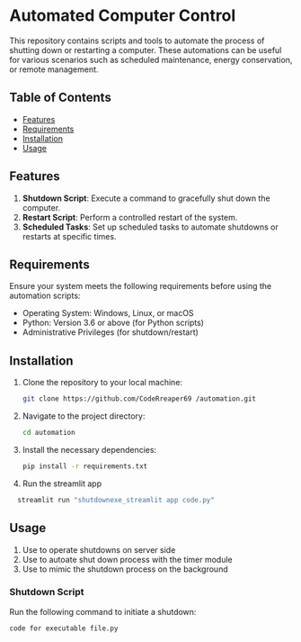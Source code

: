 # Automated Computer Control

This repository contains scripts and tools to automate the process of shutting down or restarting a computer. These automations can be useful for various scenarios such as scheduled maintenance, energy conservation, or remote management.

## Table of Contents

- [Features](#features)
- [Requirements](#requirements)
- [Installation](#installation)
- [Usage](#usage)


## Features

1. **Shutdown Script**: Execute a command to gracefully shut down the computer.
2. **Restart Script**: Perform a controlled restart of the system.
3. **Scheduled Tasks**: Set up scheduled tasks to automate shutdowns or restarts at specific times.

## Requirements

Ensure your system meets the following requirements before using the automation scripts:

- Operating System: Windows, Linux, or macOS
- Python: Version 3.6 or above (for Python scripts)
- Administrative Privileges (for shutdown/restart)

## Installation

1. Clone the repository to your local machine:

    ```bash
    git clone https://github.com/CodeRreaper69 /automation.git
    ```

2. Navigate to the project directory:

    ```bash
    cd automation
    ```

3. Install the necessary dependencies:

    ```bash
    pip install -r requirements.txt
    ```
4. Run the streamlit app
```bash
  streamlit run "shutdownexe_streamlit app code.py"
   ```
## Usage
1. Use to operate shutdowns on server side
2. Use to autoate shut down process with the timer module
3. Use to mimic the shutdown process on the background

### Shutdown Script

Run the following command to initiate a shutdown:

```bash
code for executable file.py
```
